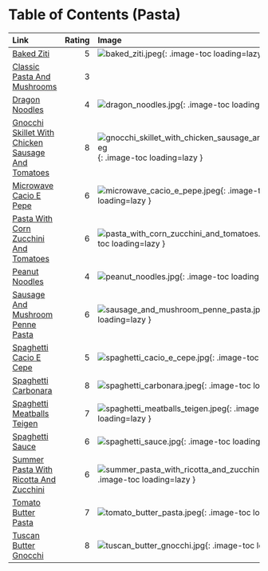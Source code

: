 # Table of Contents (Pasta)

| Link                                                                                                        |   Rating | Image                                                                                                                                           |
|:------------------------------------------------------------------------------------------------------------|---------:|:------------------------------------------------------------------------------------------------------------------------------------------------|
| [Baked Ziti](./baked_ziti.md)                                                                               |        5 | ![baked_ziti.jpeg](./baked_ziti.jpeg){: .image-toc loading=lazy }                                                                               |
| [Classic Pasta And Mushrooms](./classic_pasta_and_mushrooms.md)                                             |        3 | <!-- TODO: Capture image -->                                                                                                                    |
| [Dragon Noodles](./dragon_noodles.md)                                                                       |        4 | ![dragon_noodles.jpg](./dragon_noodles.jpg){: .image-toc loading=lazy }                                                                         |
| [Gnocchi Skillet With Chicken Sausage And Tomatoes](./gnocchi_skillet_with_chicken_sausage_and_tomatoes.md) |        8 | ![gnocchi_skillet_with_chicken_sausage_and_tomatoes.jpeg](./gnocchi_skillet_with_chicken_sausage_and_tomatoes.jpeg){: .image-toc loading=lazy } |
| [Microwave Cacio E Pepe](./microwave_cacio_e_pepe.md)                                                       |        6 | ![microwave_cacio_e_pepe.jpeg](./microwave_cacio_e_pepe.jpeg){: .image-toc loading=lazy }                                                       |
| [Pasta With Corn Zucchini And Tomatoes](./pasta_with_corn_zucchini_and_tomatoes.md)                         |        6 | ![pasta_with_corn_zucchini_and_tomatoes.jpeg](./pasta_with_corn_zucchini_and_tomatoes.jpeg){: .image-toc loading=lazy }                         |
| [Peanut Noodles](./peanut_noodles.md)                                                                       |        4 | ![peanut_noodles.jpg](./peanut_noodles.jpg){: .image-toc loading=lazy }                                                                         |
| [Sausage And Mushroom Penne Pasta](./sausage_and_mushroom_penne_pasta.md)                                   |        6 | ![sausage_and_mushroom_penne_pasta.jpg](./sausage_and_mushroom_penne_pasta.jpg){: .image-toc loading=lazy }                                     |
| [Spaghetti Cacio E Cepe](./spaghetti_cacio_e_cepe.md)                                                       |        5 | ![spaghetti_cacio_e_cepe.jpg](./spaghetti_cacio_e_cepe.jpg){: .image-toc loading=lazy }                                                         |
| [Spaghetti Carbonara](./spaghetti_carbonara.md)                                                             |        8 | ![spaghetti_carbonara.jpeg](./spaghetti_carbonara.jpeg){: .image-toc loading=lazy }                                                             |
| [Spaghetti Meatballs Teigen](./spaghetti_meatballs_teigen.md)                                               |        7 | ![spaghetti_meatballs_teigen.jpeg](./spaghetti_meatballs_teigen.jpeg){: .image-toc loading=lazy }                                               |
| [Spaghetti Sauce](./spaghetti_sauce.md)                                                                     |        6 | ![spaghetti_sauce.jpg](./spaghetti_sauce.jpg){: .image-toc loading=lazy }                                                                       |
| [Summer Pasta With Ricotta And Zucchini](./summer_pasta_with_ricotta_and_zucchini.md)                       |        6 | ![summer_pasta_with_ricotta_and_zucchini.jpeg](./summer_pasta_with_ricotta_and_zucchini.jpeg){: .image-toc loading=lazy }                       |
| [Tomato Butter Pasta](./tomato_butter_pasta.md)                                                             |        7 | ![tomato_butter_pasta.jpeg](./tomato_butter_pasta.jpeg){: .image-toc loading=lazy }                                                             |
| [Tuscan Butter Gnocchi](./tuscan_butter_gnocchi.md)                                                         |        8 | ![tuscan_butter_gnocchi.jpg](./tuscan_butter_gnocchi.jpg){: .image-toc loading=lazy }                                                           |
